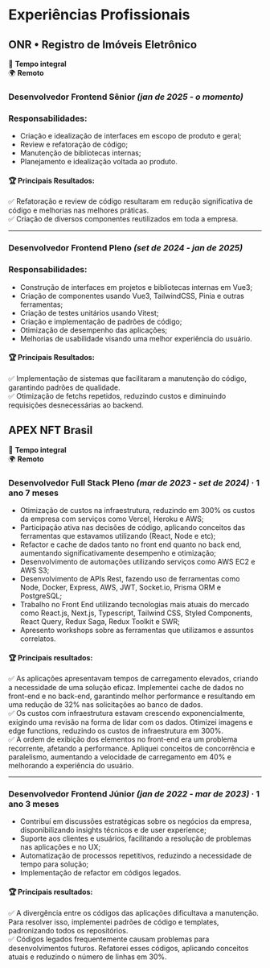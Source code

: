 # Experiências Profissionais

## ONR • Registro de Imóveis Eletrônico

📅 **Tempo integral**  
🌍 **Remoto**

### Desenvolvedor Frontend Sênior *(jan de 2025 - o momento)*

### Responsabilidades:
- Criação e idealização de interfaces em escopo de produto e geral;
- Review e refatoração de código;
- Manutenção de bibliotecas internas;
- Planejamento e idealização voltada ao produto.

#### 🏆 Principais Resultados:
✅ Refatoração e review de código resultaram em redução significativa de código e melhorias nas melhores práticas.  
✅ Criação de diversos componentes reutilizados em toda a empresa.

---

### Desenvolvedor Frontend Pleno *(set de 2024 - jan de 2025)*

### Responsabilidades:
- Construção de interfaces em projetos e bibliotecas internas em Vue3;
- Criação de componentes usando Vue3, TailwindCSS, Pinia e outras ferramentas;
- Criação de testes unitários usando Vitest;
- Criação e implementação de padrões de código;
- Otimização de desempenho das aplicações;
- Melhorias de usabilidade visando uma melhor experiência do usuário.

#### 🏆 Principais Resultados:
✅ Implementação de sistemas que facilitaram a manutenção do código, garantindo padrões de qualidade.  
✅ Otimização de fetchs repetidos, reduzindo custos e diminuindo requisições desnecessárias ao backend.


## APEX NFT Brasil

📅 **Tempo integral**  
🌍 **Remoto**

### Desenvolvedor Full Stack Pleno *(mar de 2023 - set de 2024)* · 1 ano 7 meses

- Otimização de custos na infraestrutura, reduzindo em 300% os custos da empresa com serviços como Vercel, Heroku e AWS;
- Participação ativa nas decisões de código, aplicando conceitos das ferramentas que estavamos utilizando (React, Node e etc);
- Refactor e cache de dados tanto no front end quanto no back end, aumentando significativamente desempenho e otimização;
- Desenvolvimento de automações utilizando serviços como AWS EC2 e AWS S3;
- Desenvolvimento de APIs Rest, fazendo uso de ferramentas como Node, Docker, Express, AWS, JWT, Socket.io, Prisma ORM e PostgreSQL;
- Trabalho no Front End utilizando tecnologias mais atuais do mercado como React.js, Next.js, Typescript, Tailwind CSS, Styled Components, React Query, Redux Saga, Redux Toolkit e SWR;
- Apresento workshops sobre as ferramentas que utilizamos e assuntos correlatos.

#### 🏆 Principais resultados:

✅ As aplicações apresentavam tempos de carregamento elevados, criando a necessidade de uma solução eficaz. Implementei cache de dados no front-end e no back-end, garantindo melhor performance e resultando em uma redução de 32% nas solicitações ao banco de dados.  
✅ Os custos com infraestrutura estavam crescendo exponencialmente, exigindo uma revisão na forma de lidar com os dados. Otimizei imagens e edge functions, reduzindo os custos de infraestrutura em 300%.  
✅ A ordem de exibição dos elementos no front-end era um problema recorrente, afetando a performance. Apliquei conceitos de concorrência e paralelismo, aumentando a velocidade de carregamento em 40% e melhorando a experiência do usuário.

---

### Desenvolvedor Frontend Júnior *(jan de 2022 - mar de 2023)* · 1 ano 3 meses

- Contribuí em discussões estratégicas sobre os negócios da empresa, disponibilizando insights técnicos e de user experience;
- Suporte aos clientes e usuários, facilitando a resolução de problemas nas aplicações e no UX;
- Automatização de processos repetitivos, reduzindo a necessidade de tempo para solução;
- Implementação de refactor em códigos legados.

#### 🏆 Principais resultados:

✅ A divergência entre os códigos das aplicações dificultava a manutenção. Para resolver isso, implementei padrões de código e templates, padronizando todos os repositórios.  
✅ Códigos legados frequentemente causam problemas para desenvolvimentos futuros. Refatorei esses códigos, aplicando conceitos atuais e reduzindo o número de linhas em 30%.